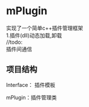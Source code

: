 # mPlugin  
实现了一个简单c++插件管理框架  
1.插件(dll)动态加载,卸载   
//todo:  
插件间通信 

## 项目结构  
Interface： 插件模板

mPlugin：插件管理类
